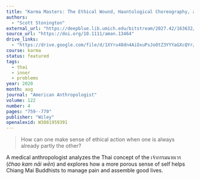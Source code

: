 ```yaml
---
title: "Karma Masters: The Ethical Wound, Hauntological Choreography, and Complex Personhood in Thailand"
authors:
  - "Scott Stonington"
external_url: "https://deepblue.lib.umich.edu/bitstream/2027.42/163632/1/aman13464_am.pdf"
source_url: "https://doi.org/10.1111/aman.13464"
drive_links:
  - "https://drive.google.com/file/d/1XYru48dn4AiOxuPsJoOtZ3YYYaGXcQYr/view?usp=drivesdk"
course: karma
status: featured
tags:
  - thai
  - inner
  - problems
year: 2020
month: aug
journal: "American Anthropologist"
volume: 122
number: 4
pages: "759--770"
publisher: "Wiley"
openalexid: W3081959391
---
```


> How can one make sense of ethical action when one is always already partly the other?

A medical anthropologist analyzes the Thai concept of the เจ้ากรรมนายเวร (*čhao kam nāi wēn*) and explores how a more porous sense of self helps Chiang Mai Buddhists to manage pain and assemble good lives.
